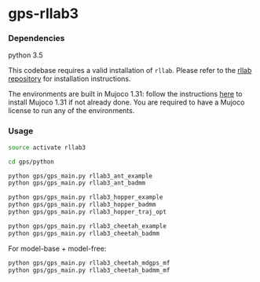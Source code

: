 # gps-rllab3


### Dependencies

python 3.5

This codebase requires a valid installation of `rllab`. Please refer to the [rllab repository](https://github.com/rll/rllab) for installation instructions.

The environments are built in Mujoco 1.31: follow the instructions [here](https://github.com/openai/mujoco-py/tree/0.5) to install Mujoco 1.31 if not already done. You are required to have a Mujoco license to run any of the environments.


### Usage

```bash
source activate rllab3

cd gps/python

python gps/gps_main.py rllab3_ant_example
python gps/gps_main.py rllab3_ant_badmm

python gps/gps_main.py rllab3_hopper_example
python gps/gps_main.py rllab3_hopper_badmm
python gps/gps_main.py rllab3_hopper_traj_opt

python gps/gps_main.py rllab3_cheetah_example
python gps/gps_main.py rllab3_cheetah_badmm
```

For model-base + model-free:
```bash
python gps/gps_main.py rllab3_cheetah_mdgps_mf
python gps/gps_main.py rllab3_cheetah_badmm_mf


```
